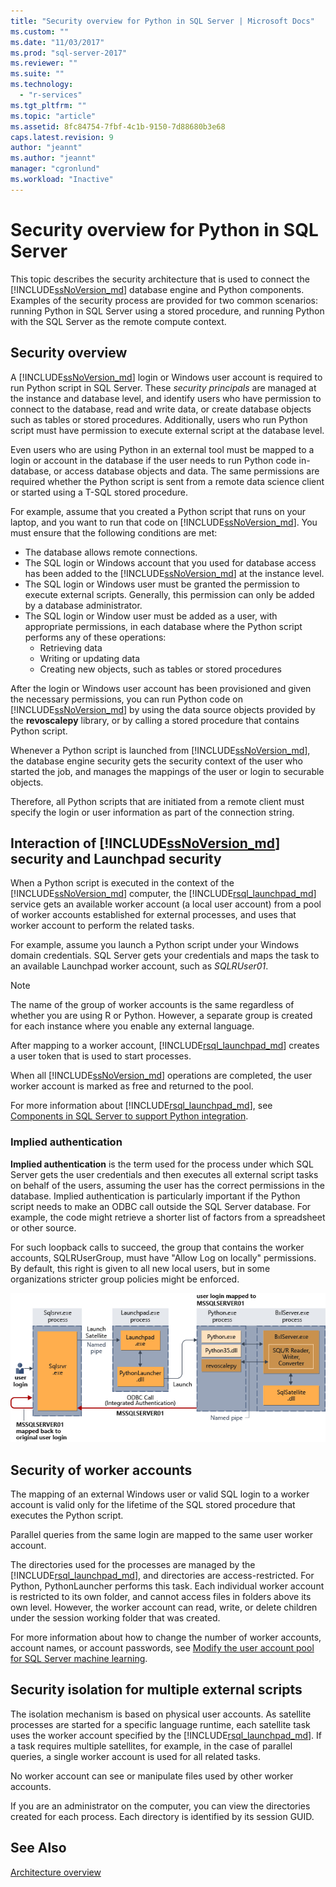 ```yaml
---
title: "Security overview for Python in SQL Server | Microsoft Docs"
ms.custom: ""
ms.date: "11/03/2017"
ms.prod: "sql-server-2017"
ms.reviewer: ""
ms.suite: ""
ms.technology: 
  - "r-services"
ms.tgt_pltfrm: ""
ms.topic: "article"
ms.assetid: 8fc84754-7fbf-4c1b-9150-7d88680b3e68
caps.latest.revision: 9
author: "jeannt"
ms.author: "jeannt"
manager: "cgronlund"
ms.workload: "Inactive"
---
```

# Security overview for Python in SQL Server

This topic describes the security architecture that is used to connect the [!INCLUDE[ssNoVersion_md](../../includes/ssnoversion-md.md)] database engine and Python components. Examples of the security process are provided for two common scenarios: running Python in SQL Server using a stored procedure, and running Python with the SQL Server as the remote compute context.

## Security overview

A [!INCLUDE[ssNoVersion_md](../../includes/ssnoversion-md.md)] login or Windows user account is required to run Python script in SQL Server. These *security principals* are managed at the instance and database level, and identify users who have permission to connect to the database, read and write data, or create database objects such as tables or stored procedures. Additionally, users who run Python script must have permission to execute external script at the database level.

Even users who are using Python in an external tool must be mapped to a login or account in the database if the user needs to run Python code in-database, or access database objects and data. The same permissions are required whether the Python script is sent from a remote data science client or started using a T-SQL stored procedure.

For example, assume that you created a Python script that runs on your laptop, and you want to run that code on [!INCLUDE[ssNoVersion_md](../../includes/ssnoversion-md.md)]. You must ensure that the following conditions are met:

+ The database allows remote connections.
+ The SQL login or Windows account that you used for database access has been added to the [!INCLUDE[ssNoVersion_md](../../includes/ssnoversion-md.md)] at the instance level.
+ The SQL login or Windows user must be granted the permission to execute external scripts. Generally, this permission can only be added by a database administrator.
+ The SQL login or Window user must be added as a user, with appropriate permissions, in each database where the Python script performs any of these operations:
    + Retrieving data
    + Writing or updating data
    + Creating new objects, such as tables or stored procedures

After the login or Windows user account has been provisioned and given the necessary permissions, you can run Python code on [!INCLUDE[ssNoVersion_md](../../includes/ssnoversion-md.md)] by using the data source objects provided by the **revoscalepy** library, or by calling a stored procedure that contains Python script.

Whenever a Python script is launched from [!INCLUDE[ssNoVersion_md](../../includes/ssnoversion-md.md)], the database engine security gets the security context of the user who started the job, and manages the mappings of the user or login to securable objects.

Therefore, all Python scripts that are initiated from a remote client must specify the login or user information as part of the connection string.

## Interaction of [!INCLUDE[ssNoVersion_md](../../includes/ssnoversion-md.md)] security and Launchpad security

When a Python script is executed in the context of the [!INCLUDE[ssNoVersion_md](../../includes/ssnoversion-md.md)] computer, the [!INCLUDE[rsql_launchpad_md](../../includes/rsql-launchpad-md.md)] service gets an available worker account (a local user account) from a pool of worker accounts established for external processes, and uses that worker account to perform the related tasks.

For example, assume you launch a Python script under your Windows domain credentials. SQL Server gets your credentials and maps the task to an available Launchpad worker account, such as *SQLRUser01*.

> [!NOTE]
> The name of the group of worker accounts is the same regardless of whether you are using R or Python. However, a separate group is created for each instance where you enable any external language.

After mapping to a worker account, [!INCLUDE[rsql_launchpad_md](../../includes/rsql-launchpad-md.md)] creates a user token that is used to start processes. 

When all [!INCLUDE[ssNoVersion_md](../../includes/ssnoversion-md.md)] operations are completed, the user worker account is marked as free and returned to the pool.

For more information about [!INCLUDE[rsql_launchpad_md](../../includes/rsql-launchpad-md.md)], see [Components in SQL Server to support Python integration](../../advanced-analytics/python/new-components-in-sql-server-to-support-python-integration.md).

### Implied authentication

**Implied authentication** is the term used for the process under which SQL Server gets the user credentials and then executes all external script tasks on behalf of the users, assuming the user has the correct permissions in the database. Implied authentication is particularly important if the Python script needs to make an ODBC call outside the SQL Server database. For example, the code might retrieve a shorter list of factors from a spreadsheet or other source.

For such loopback calls to succeed, the group that contains the worker accounts, SQLRUserGroup, must have "Allow Log on locally" permissions. By default, this right is given to all new local users, but in some organizations stricter group policies might be enforced.

![Implied authentication for R](media/implied-auth-python2.png)

## Security of worker accounts

The mapping of an external Windows user or valid SQL login to a worker account is valid only for the lifetime of the SQL stored procedure that executes the Python script.

Parallel queries from the same login are mapped to the same user worker account.

The directories used for the processes are managed by the [!INCLUDE[rsql_launchpad_md](../../includes/rsql-launchpad-md.md)], and directories are access-restricted. For Python, PythonLauncher performs this task. Each individual worker account is restricted to its own folder, and cannot access files in folders above its own level. However, the worker account can read, write, or delete children under the session working folder that was created.

For more information about how to change the number of worker accounts, account names, or account passwords, see [Modify the user account pool for SQL Server machine learning](../../advanced-analytics/r/modify-the-user-account-pool-for-sql-server-r-services.md).


## Security isolation for multiple external scripts

The isolation mechanism is based on physical user accounts. As satellite processes are started for a specific language runtime, each satellite task uses the worker account specified by the [!INCLUDE[rsql_launchpad_md](../../includes/rsql-launchpad-md.md)]. If a task requires multiple satellites, for example, in the case of parallel queries, a single worker account is used for all related tasks.

No worker account can see or manipulate files used by other worker accounts.

If you are an administrator on the computer, you can view the directories created for each process. Each directory is identified by its session GUID.

## See Also

[Architecture overview](../../advanced-analytics/python/architecture-overview-sql-server-python.md)
